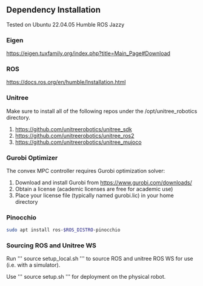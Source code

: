 


## Dependency Installation
Tested on Ubuntu 22.04.05 Humble
ROS Jazzy

### Eigen
https://eigen.tuxfamily.org/index.php?title=Main_Page#Download

### ROS
https://docs.ros.org/en/humble/Installation.html

### Unitree
Make sure to install all of the following repos under the /opt/unitree_robotics directory.

1. https://github.com/unitreerobotics/unitree_sdk
2. https://github.com/unitreerobotics/unitree_ros2
3. https://github.com/unitreerobotics/unitree_mujoco

### Gurobi Optimizer
The convex MPC controller requires Gurobi optimization solver:

1. Download and install Gurobi from https://www.gurobi.com/downloads/
2. Obtain a license (academic licenses are free for academic use)
3. Place your license file (typically named gurobi.lic) in your home directory
<!-- 4. Set the environment variable before running:
   ```bash
   export GRB_LICENSE_FILE="/home/daniel/gurobi.lic"
   ```
5. For persistent setup, add to your .bashrc:
   ```bash
   echo 'export GRB_LICENSE_FILE="/home/daniel/gurobi.lic"' >> ~/.bashrc
   source ~/.bashrc
   ``` -->

### Pinocchio
```bash
sudo apt install ros-$ROS_DISTRO-pinocchio
```

### Sourcing ROS and Unitree WS
Run
'''
source setup_local.sh
'''
to source ROS and unitree ROS WS for use (i.e. with a simulator). 

Use 
'''
source setup.sh
'''
for deployment on the physical robot.

